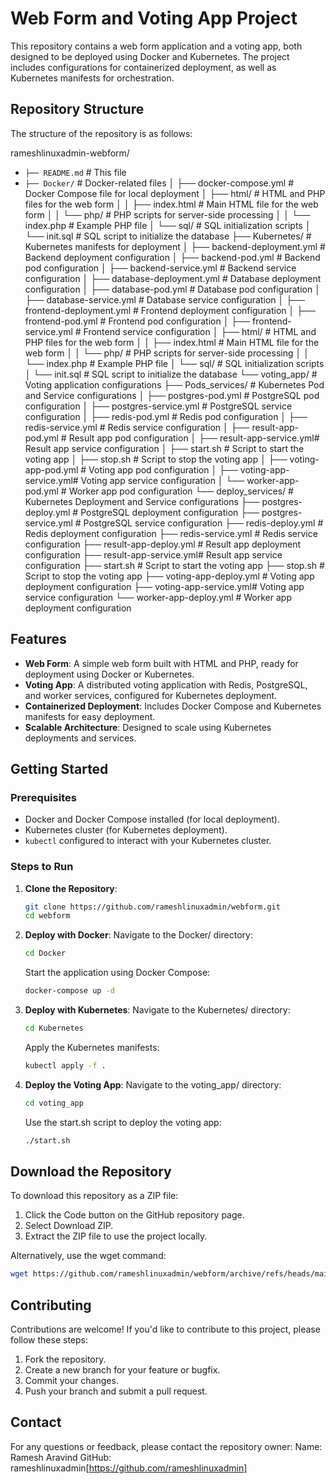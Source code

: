 # Web Form and Voting App Project

This repository contains a web form application and a voting app, both designed to be deployed using Docker and Kubernetes. The project includes configurations for containerized deployment, as well as Kubernetes manifests for orchestration.

## Repository Structure

The structure of the repository is as follows:

rameshlinuxadmin-webform/
- `├── README.md`                     # This file
- `├── Docker/`                       # Docker-related files
│   ├── docker-compose.yml        # Docker Compose file for local deployment
│   ├── html/                     # HTML and PHP files for the web form
│   │   ├── index.html            # Main HTML file for the web form
│   │   └── php/                  # PHP scripts for server-side processing
│   │       └── index.php         # Example PHP file
│   └── sql/                      # SQL initialization scripts
│       └── init.sql              # SQL script to initialize the database
├── Kubernetes/                   # Kubernetes manifests for deployment
│   ├── backend-deployment.yml    # Backend deployment configuration
│   ├── backend-pod.yml           # Backend pod configuration
│   ├── backend-service.yml       # Backend service configuration
│   ├── database-deployment.yml   # Database deployment configuration
│   ├── database-pod.yml          # Database pod configuration
│   ├── database-service.yml      # Database service configuration
│   ├── frontend-deployment.yml   # Frontend deployment configuration
│   ├── frontend-pod.yml          # Frontend pod configuration
│   ├── frontend-service.yml      # Frontend service configuration
│   ├── html/                     # HTML and PHP files for the web form
│   │   ├── index.html            # Main HTML file for the web form
│   │   └── php/                  # PHP scripts for server-side processing
│   │       └── index.php         # Example PHP file
│   └── sql/                      # SQL initialization scripts
│       └── init.sql              # SQL script to initialize the database
└── voting_app/                   # Voting application configurations
    ├── Pods_services/            # Kubernetes Pod and Service configurations
    │   ├── postgres-pod.yml      # PostgreSQL pod configuration
    │   ├── postgres-service.yml  # PostgreSQL service configuration
    │   ├── redis-pod.yml         # Redis pod configuration
    │   ├── redis-service.yml     # Redis service configuration
    │   ├── result-app-pod.yml    # Result app pod configuration
    │   ├── result-app-service.yml# Result app service configuration
    │   ├── start.sh              # Script to start the voting app
    │   ├── stop.sh               # Script to stop the voting app
    │   ├── voting-app-pod.yml    # Voting app pod configuration
    │   ├── voting-app-service.yml# Voting app service configuration
    │   └── worker-app-pod.yml    # Worker app pod configuration
    └── deploy_services/          # Kubernetes Deployment and Service configurations
        ├── postgres-deploy.yml   # PostgreSQL deployment configuration
        ├── postgres-service.yml  # PostgreSQL service configuration
        ├── redis-deploy.yml      # Redis deployment configuration
        ├── redis-service.yml     # Redis service configuration
        ├── result-app-deploy.yml # Result app deployment configuration
        ├── result-app-service.yml# Result app service configuration
        ├── start.sh              # Script to start the voting app
        ├── stop.sh               # Script to stop the voting app
        ├── voting-app-deploy.yml # Voting app deployment configuration
        ├── voting-app-service.yml# Voting app service configuration
        └── worker-app-deploy.yml # Worker app deployment configuration


## Features

- **Web Form**: A simple web form built with HTML and PHP, ready for deployment using Docker or Kubernetes.
- **Voting App**: A distributed voting application with Redis, PostgreSQL, and worker services, configured for Kubernetes deployment.
- **Containerized Deployment**: Includes Docker Compose and Kubernetes manifests for easy deployment.
- **Scalable Architecture**: Designed to scale using Kubernetes deployments and services.

## Getting Started

### Prerequisites

- Docker and Docker Compose installed (for local deployment).
- Kubernetes cluster (for Kubernetes deployment).
- `kubectl` configured to interact with your Kubernetes cluster.

### Steps to Run

1. **Clone the Repository**:
   ```bash
   git clone https://github.com/rameshlinuxadmin/webform.git
   cd webform
2. **Deploy with Docker**:
   Navigate to the Docker/ directory:
   ```bash
   cd Docker
   ```
   Start the application using Docker Compose:
   ```bash
   docker-compose up -d
3. **Deploy with Kubernetes**:
   Navigate to the Kubernetes/ directory:
   ```bash
   cd Kubernetes
   ```
   Apply the Kubernetes manifests:
   ```bash
   kubectl apply -f .
   ```
4. **Deploy the Voting App**:
   Navigate to the voting_app/ directory:
   ```bash
   cd voting_app
   ```
   Use the start.sh script to deploy the voting app:
   ```bash
   ./start.sh
   ```

## Download the Repository
To download this repository as a ZIP file:
   1. Click the Code button on the GitHub repository page.
   2. Select Download ZIP.
   3. Extract the ZIP file to use the project locally.

Alternatively, use the wget command:
   ```bash
   wget https://github.com/rameshlinuxadmin/webform/archive/refs/heads/main.zip -O webform.zip
   ```
## Contributing
Contributions are welcome! If you'd like to contribute to this project, please follow these steps:
   1. Fork the repository.
   2. Create a new branch for your feature or bugfix.
   3. Commit your changes.
   4. Push your branch and submit a pull request.

## Contact
For any questions or feedback, please contact the repository owner:
   Name: Ramesh Aravind
   GitHub: rameshlinuxadmin[https://github.com/rameshlinuxadmin]
